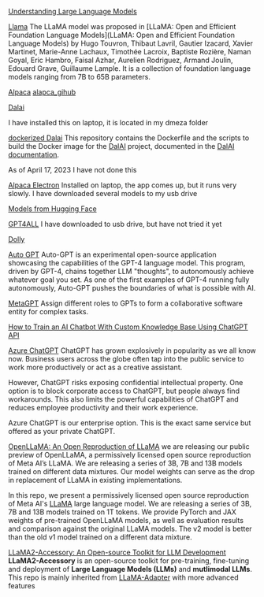 [Understanding Large Language Models](https://magazine.sebastianraschka.com/p/understanding-large-language-models)

[Llama](https://huggingface.co/docs/transformers/main/model_doc/llama)
The LLaMA model was proposed in [LLaMA: Open and Efficient Foundation Language Models](LLaMA: Open and Efficient Foundation Language Models) by Hugo Touvron, Thibaut Lavril, Gautier Izacard, Xavier Martinet, Marie-Anne Lachaux, Timothée Lacroix, Baptiste Rozière, Naman Goyal, Eric Hambro, Faisal Azhar, Aurelien Rodriguez, Armand Joulin, Edouard Grave, Guillaume Lample. It is a collection of foundation language models ranging from 7B to 65B parameters.

[Alpaca](https://crfm.stanford.edu/2023/03/13/alpaca.html)
[alapca_gihub](https://github.com/tatsu-lab/stanford_alpaca#fine-tuning)



[Dalai](https://github.com/cocktailpeanut/dalai)

I have installed this on laptop, it is located in my dmeza folder

[dockerized Dalai](https://github.com/MKAbuMattar/dockerized-dalai)
This repository contains the Dockerfile and the scripts to build the Docker image for the [DalAI](https://github.com/cocktailpeanut/dalai) project, documented in the [DalAI documentation](https://cocktailpeanut.github.io/dalai/).

As of April 17, 2023 I have not done this


[Alpaca Electron](https://github.com/ItsPi3141/alpaca-electron)
Installed on laptop, the app comes up, but it runs very slowly.
I have downloaded several models to my usb drive

[Models from Hugging Face](https://huggingface.co/Pi3141)

[GPT4ALL](https://github.com/nomic-ai/gpt4all)
I have downloaded to usb drive, but have not tried it yet

[Dolly](https://huggingface.co/databricks/dolly-v1-6b)

[Auto GPT](https://github.com/Significant-Gravitas/Auto-GPT)
Auto-GPT is an experimental open-source application showcasing the capabilities of the GPT-4 language model. This program, driven by GPT-4, chains together LLM "thoughts", to autonomously achieve whatever goal you set. As one of the first examples of GPT-4 running fully autonomously, Auto-GPT pushes the boundaries of what is possible with AI.


[MetaGPT](https://github.com/geekan/MetaGPT)
Assign different roles to GPTs to form a collaborative software entity for complex tasks.

[How to Train an AI Chatbot With Custom Knowledge Base Using ChatGPT API](https://beebom.com/how-train-ai-chatbot-custom-knowledge-base-chatgpt-api/)

[Azure ChatGPT](https://github.com/NEYRIB/azurechatgpt)
ChatGPT has grown explosively in popularity as we all know now. Business users across the globe often tap into the public service to work more productively or act as a creative assistant.

However, ChatGPT risks exposing confidential intellectual property. One option is to block corporate access to ChatGPT, but people always find workarounds. This also limits the powerful capabilities of ChatGPT and reduces employee productivity and their work experience.

Azure ChatGPT is our enterprise option. This is the exact same service but offered as your private ChatGPT.

[OpenLLaMA: An Open Reproduction of LLaMA](https://github.com/openlm-research/open_llama)
we are releasing our public preview of OpenLLaMA, a permissively licensed open source reproduction of Meta AI’s LLaMA. We are releasing a series of 3B, 7B and 13B models trained on different data mixtures. Our model weights can serve as the drop in replacement of LLaMA in existing implementations.

In this repo, we present a permissively licensed open source reproduction of Meta AI's [LLaMA](https://ai.facebook.com/blog/large-language-model-llama-meta-ai/) large language model. We are releasing a series of 3B, 7B and 13B models trained on 1T tokens. We provide PyTorch and JAX weights of pre-trained OpenLLaMA models, as well as evaluation results and comparison against the original LLaMA models. The v2 model is better than the old v1 model trained on a different data mixture.

[LLaMA2-Accessory: An Open-source Toolkit for LLM Development](https://github.com/Alpha-VLLM/LLaMA2-Accessory)
**LLaMA2-Accessory** is an open-source toolkit for pre-training, fine-tuning and deployment of **Large Language Models (LLMs)** and **mutlimodal LLMs**. This repo is mainly inherited from [LLaMA-Adapter](https://github.com/OpenGVLab/LLaMA-Adapter) with more advanced features